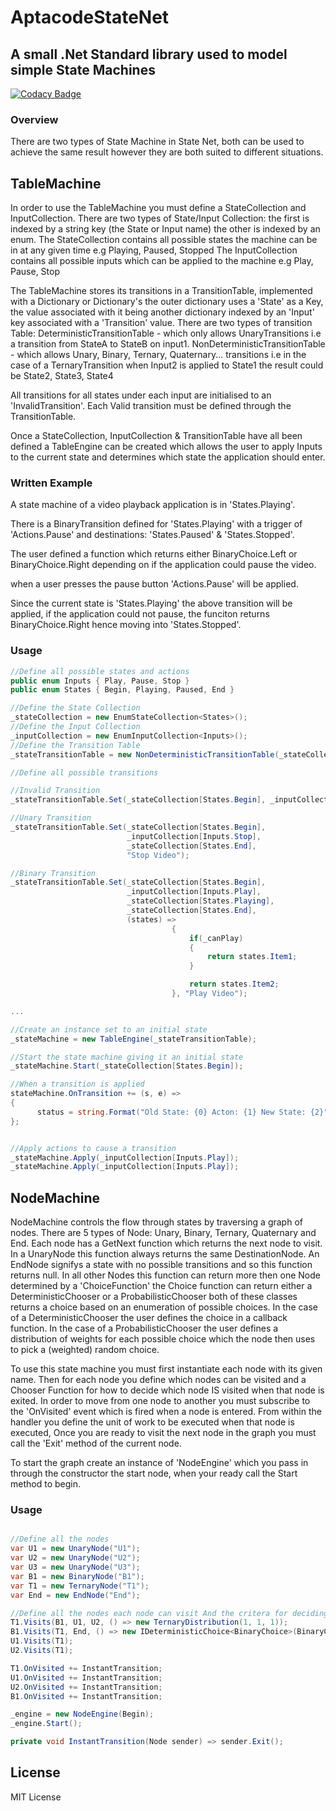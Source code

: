 # AptacodeStateNet

## A small .Net Standard library used to model simple State Machines

[![Codacy Badge](https://api.codacy.com/project/badge/Grade/bbdf96f5e1304d679e6addf01b2618a1)](https://www.codacy.com/manual/Timmoth/AptacodeStateNet?utm_source=github.com&amp;utm_medium=referral&amp;utm_content=Timmoth/AptacodeStateNet&amp;utm_campaign=Badge_Grade)

### Overview

There are two types of State Machine in State Net, both can be used to achieve the same result however they are both suited to different situations.

## TableMachine

In order to use the TableMachine you must define a StateCollection and InputCollection. There are two types of State/Input Collection: the first is indexed by a string key (the State or Input name) the other is indexed by an enum. 
The StateCollection contains all possible states the machine can be in at any given time e.g Playing, Paused, Stopped
The InputCollection contains all possible inputs which can be applied to the machine e.g Play, Pause, Stop

The TableMachine stores its transitions in a TransitionTable, implemented with a Dictionary or Dictionary's the outer dictionary uses a 'State' as a Key, the value associated with it being another dictionary indexed by an 'Input' key associated with a 'Transition' value.
There are two types of transition Table: 
DeterministicTransitionTable - which only allows UnaryTransitions i.e a transition from StateA to StateB on input1.
NonDeterministicTransitionTable - which allows Unary, Binary, Ternary, Quaternary... transitions i.e in the case of a TernaryTransition when Input2 is applied to State1 the result could be State2, State3, State4

All transitions for all states under each input are initialised to an 'InvalidTransition'. Each Valid transition must be defined through the TransitionTable.

Once a StateCollection, InputCollection & TransitionTable have all been defined a TableEngine can be created which allows the user to apply Inputs to the current state and determines which state the application should enter.

### Written Example

A state machine of a video playback application is in 'States.Playing'.

There is a BinaryTransition defined for 'States.Playing' with a trigger of 'Actions.Pause' and destinations: 'States.Paused' & 'States.Stopped'. 

The user defined a function which returns either BinaryChoice.Left or BinaryChoice.Right depending on if the application could pause the video.

when a user presses the pause button 'Actions.Pause' will be applied. 

Since the current state is 'States.Playing' the above transition will be applied, if the application could not pause, the funciton returns BinaryChoice.Right hence moving into 'States.Stopped'.

### Usage

```csharp
//Define all possible states and actions
public enum Inputs { Play, Pause, Stop }
public enum States { Begin, Playing, Paused, End }

//Define the State Collection
_stateCollection = new EnumStateCollection<States>();
//Define the Input Collection
_inputCollection = new EnumInputCollection<Inputs>();
//Define the Transition Table
_stateTransitionTable = new NonDeterministicTransitionTable(_stateCollection, _inputCollection);

//Define all possible transitions

//Invalid Transition
_stateTransitionTable.Set(_stateCollection[States.Begin], _inputCollection[Inputs.Pause], "Cannot Pause before the video is playing");

//Unary Transition
_stateTransitionTable.Set(_stateCollection[States.Begin],
                          _inputCollection[Inputs.Stop],
                          _stateCollection[States.End],
                          "Stop Video");

//Binary Transition
_stateTransitionTable.Set(_stateCollection[States.Begin],
                          _inputCollection[Inputs.Play],
                          _stateCollection[States.Playing],
                          _stateCollection[States.End],
                          (states) =>
                                    {
                                        if(_canPlay)
                                        {
                                            return states.Item1;
                                        }

                                        return states.Item2;
                                    }, "Play Video");

...

//Create an instance set to an initial state
_stateMachine = new TableEngine(_stateTransitionTable);

//Start the state machine giving it an initial state
_stateMachine.Start(_stateCollection[States.Begin]);

//When a transition is applied
stateMachine.OnTransition += (s, e) => 
{ 
      status = string.Format("Old State: {0} Acton: {1} New State: {2}", e.OldState, e.Action, e.NewState);
};


//Apply actions to cause a transition
_stateMachine.Apply(_inputCollection[Inputs.Play]);
_stateMachine.Apply(_inputCollection[Inputs.Play]);

```

## NodeMachine

NodeMachine controls the flow through states by traversing a graph of nodes.
There are 5 types of Node: Unary, Binary, Ternary, Quaternary and End.
Each node has a GetNext function which returns the next node to visit. 
In a UnaryNode this function always returns the same DestinationNode.
An EndNode signifys a state with no possible transitions and so this function returns null. 
In all other Nodes this function can return more then one Node determined by a 'ChoiceFunction' the Choice function can return either a DeterministicChooser or a ProbabilisticChooser both of these classes returns a choice based on an enumeration of possible choices.
In the case of a DeterministicChooser the user defines the choice in a callback function.
In the case of a ProbabilisticChooser the user defines a distribution of weights for each possible choice which the node then uses to pick a (weighted) random choice.

To use this state machine you must first instantiate each node with its given name. 
Then for each node you define which nodes can be visited and a Chooser Function for how to decide which node IS visited when that node is exited. 
In order to move from one node to another you must subscribe to the 'OnVisited' event which is fired when a node is entered. From within the handler you define the unit of work to be executed when that node is executed, Once you are ready to visit the next node in the graph you must call the 'Exit' method of the current node.

To start the graph create an instance of 'NodeEngine' which you pass in through the constructor the start node, when your ready call the Start method to begin.

### Usage

```csharp

//Define all the nodes
var U1 = new UnaryNode("U1");
var U2 = new UnaryNode("U2");
var U3 = new UnaryNode("U3");
var B1 = new BinaryNode("B1");
var T1 = new TernaryNode("T1");
var End = new EndNode("End");

//Define all the nodes each node can visit And the critera for deciding which to choose
T1.Visits(B1, U1, U2, () => new TernaryDistribution(1, 1, 1));
B1.Visits(T1, End, () => new IDeterministicChoice<BinaryChoice>(BinaryChoice.Item1)));
U1.Visits(T1);
U2.Visits(T1);

T1.OnVisited += InstantTransition;
U1.OnVisited += InstantTransition;
U2.OnVisited += InstantTransition;
B1.OnVisited += InstantTransition;

_engine = new NodeEngine(Begin);
_engine.Start();

private void InstantTransition(Node sender) => sender.Exit();

```

## License

MIT License
